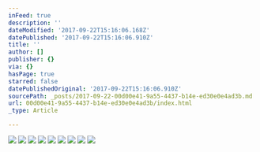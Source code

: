```yaml
---
inFeed: true
description: ''
dateModified: '2017-09-22T15:16:06.168Z'
datePublished: '2017-09-22T15:16:06.910Z'
title: ''
author: []
publisher: {}
via: {}
hasPage: true
starred: false
datePublishedOriginal: '2017-09-22T15:16:06.910Z'
sourcePath: _posts/2017-09-22-00d00e41-9a55-4437-b14e-ed30e0e4ad3b.md
url: 00d00e41-9a55-4437-b14e-ed30e0e4ad3b/index.html
_type: Article

---
```

![](https://the-grid-user-content.s3-us-west-2.amazonaws.com/7a57ca2e-56a0-4a53-9355-26b7683c8cc7.jpg)
![](https://the-grid-user-content.s3-us-west-2.amazonaws.com/5549841d-2efe-49b2-bfe7-8757dd3a46cc.jpg)
![](https://the-grid-user-content.s3-us-west-2.amazonaws.com/211fb752-4d60-4513-a50b-e20262f80dbf.jpg)
![](https://the-grid-user-content.s3-us-west-2.amazonaws.com/079dc1e4-3404-4574-90c7-d749950d3820.jpg)
![](https://the-grid-user-content.s3-us-west-2.amazonaws.com/0f0c4c95-b72a-4e2b-8ef4-225cfa2d7138.jpg)
![](https://the-grid-user-content.s3-us-west-2.amazonaws.com/fc92619b-d64c-44ce-b54a-c100d236c748.jpg)
![](https://the-grid-user-content.s3-us-west-2.amazonaws.com/42c9fbf5-9d90-43e7-898f-536903deb3bb.jpg)
![](https://the-grid-user-content.s3-us-west-2.amazonaws.com/55456f49-cbad-4cfc-a0ad-6c0a73dd5efa.jpg)
![](https://the-grid-user-content.s3-us-west-2.amazonaws.com/2cdb9026-06cf-4c2d-a04a-a506057138fd.jpg)